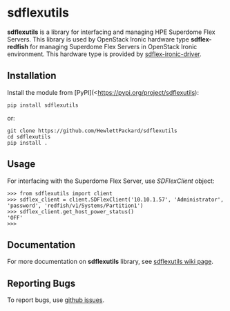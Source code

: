 sdflexutils
===========

**sdflexutils** is a library for interfacing and managing HPE Superdome Flex
Servers. This library is used by OpenStack Ironic hardware type **sdflex-redfish**
for managing Superdome Flex Servers in OpenStack Ironic environment. This hardware
type is provided by [sdflex-ironic-driver](https://pypi.org/project/sdflex-ironic-driver).

Installation
------------

Install the module from [PyPI](<https://pypi.org/project/sdflexutils):

    pip install sdflexutils

or:

    git clone https://github.com/HewlettPackard/sdflexutils
    cd sdflexutils
    pip install .

Usage
-----

For interfacing with the Superdome Flex Server, use *SDFlexClient* object:

    >>> from sdflexutils import client
    >>> sdflex_client = client.SDFlexClient('10.10.1.57', 'Administrator', 'password', 'redfish/v1/Systems/Partition1')
    >>> sdflex_client.get_host_power_status()
    'OFF'
    >>>

Documentation
-------------

For more documentation on **sdflexutils** library, see [sdflexutils wiki
page](https://github.com/HewlettPackard/sdflexutils/wiki).

Reporting Bugs
--------------

To report bugs, use [github issues](https://github.com/HewlettPackard/sdflexutils/issues).
